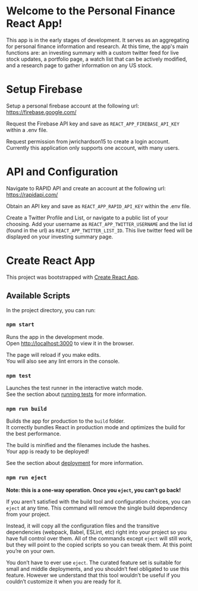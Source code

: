 # Welcome to the Personal Finance React App!

This app is in the early stages of development. It serves as an aggregating for personal finance information and research. At this time, the app's main functions are: an investing summary with a custom twitter feed for live stock updates, a portfolio page, a watch list that can be actively modified, and a research page to gather information on any US stock.

# Setup Firebase

Setup a personal firebase account at the following url: https://firebase.google.com/

Request the Firebase API key and save as `REACT_APP_FIREBASE_API_KEY` within a .env file.

Request permission from jwrichardson15 to create a login account. Currently this application only supports one account, with many users.

# API and Configuration

Navigate to RAPID API and create an account at the following url: https://rapidapi.com/

Obtain an API key and save as `REACT_APP_RAPID_API_KEY` within the .env file.

Create a Twitter Profile and List, or navigate to a public list of your choosing. Add your username as `REACT_APP_TWITTER_USERNAME` and the list id (found in the url) as `REACT_APP_TWITTER_LIST_ID`. This live twitter feed will be displayed on your investing summary page.


# Create React App

This project was bootstrapped with [Create React App](https://github.com/facebook/create-react-app).

## Available Scripts

In the project directory, you can run:

### `npm start`

Runs the app in the development mode.\
Open [http://localhost:3000](http://localhost:3000) to view it in the browser.

The page will reload if you make edits.\
You will also see any lint errors in the console.

### `npm test`

Launches the test runner in the interactive watch mode.\
See the section about [running tests](https://facebook.github.io/create-react-app/docs/running-tests) for more information.

### `npm run build`

Builds the app for production to the `build` folder.\
It correctly bundles React in production mode and optimizes the build for the best performance.

The build is minified and the filenames include the hashes.\
Your app is ready to be deployed!

See the section about [deployment](https://facebook.github.io/create-react-app/docs/deployment) for more information.

### `npm run eject`

**Note: this is a one-way operation. Once you `eject`, you can’t go back!**

If you aren’t satisfied with the build tool and configuration choices, you can `eject` at any time. This command will remove the single build dependency from your project.

Instead, it will copy all the configuration files and the transitive dependencies (webpack, Babel, ESLint, etc) right into your project so you have full control over them. All of the commands except `eject` will still work, but they will point to the copied scripts so you can tweak them. At this point you’re on your own.

You don’t have to ever use `eject`. The curated feature set is suitable for small and middle deployments, and you shouldn’t feel obligated to use this feature. However we understand that this tool wouldn’t be useful if you couldn’t customize it when you are ready for it.
